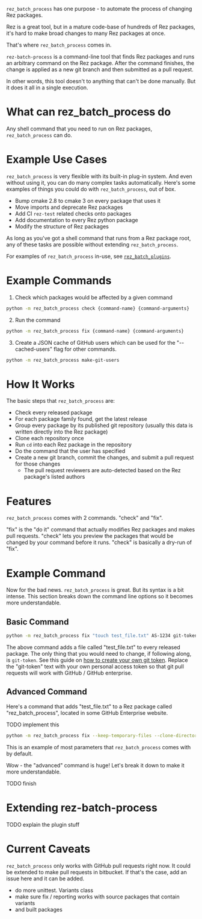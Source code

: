 ``rez_batch_process`` has one purpose - to automate the process of changing Rez packages.

Rez is a great tool, but in a mature code-base of hundreds of Rez packages,
it's hard to make broad changes to many Rez packages at once.

That's where ``rez_batch_process`` comes in.

``rez-batch-process`` is a command-line tool that finds Rez packages
and runs an arbitrary command on the Rez package. After the command
finishes, the change is applied as a new git branch and then submitted
as a pull request.

In other words, this tool doesn't to anything that can't be done
manually. But it does it all in a single execution.


# What can rez_batch_process do

Any shell command that you need to run on Rez packages, ``rez_batch_process`` can do.


# Example Use Cases

``rez_batch_process`` is very flexible with its built-in plug-in system.
And even without using it, you can do many complex tasks automatically.
Here's some examples of things you could do with ``rez_batch_process``,
out of box.

- Bump cmake 2.8 to cmake 3 on every package that uses it
- Move imports and deprecate Rez packages
- Add CI ``rez-test`` related checks onto packages
- Add documentation to every Rez python package
- Modify the structure of Rez packages

As long as you've got a shell command that runs from a Rez package root,
any of these tasks are possible without extending ``rez_batch_process``.

For examples of ``rez_batch_process`` in-use, see
[``rez_batch_plugins``](../rez_batch_plugins).


# Example Commands

1. Check which packages would be affected by a given command

```sh
python -m rez_batch_process check {command-name} {command-arguments}
```

2. Run the command

```sh
python -m rez_batch_process fix {command-name} {command-arguments}
```

3. Create a JSON cache of GitHub users which can be used for the
   "--cached-users" flag for other commands.

```sh
python -m rez_batch_process make-git-users
```


# How It Works

The basic steps that ``rez_batch_process`` are:

- Check every released package
- For each package family found, get the latest release
- Group every package by its published git repository (usually this data is written directly into the Rez package)
- Clone each repository once
- Run ``cd`` into each Rez package in the repository
- Do the command that the user has specified
- Create a new git branch, commit the changes, and submit a pull request for those changes
    - The pull request reviewers are auto-detected based on the Rez package's listed authors


# Features

``rez_batch_process`` comes with 2 commands. "check" and "fix".

"fix" is the "do it" command that actually modifies Rez packages and makes pull requests.
"check" lets you preview the packages that would be changed by your command before it runs.
"check" is basically a dry-run of "fix".


# Example Command

Now for the bad news. ``rez_batch_process`` is great. But its syntax is
a bit intense. This section breaks down the command line options so it
becomes more understandable.


## Basic Command

```sh
python -m rez_batch_process fix "touch test_file.txt" AS-1234 git-token
```

The above command adds a file called "test_file.txt" to every released
package. The only thing that you would need to change, if following
along, is ``git-token``. See this guide on
[how to create your own git token](https://help.github.com/en/github/authenticating-to-github/creating-a-personal-access-token-for-the-command-line).
Replace the "git-token" text with your own personal access token so that
git pull requests will work with GitHub / GitHub enterprise.


## Advanced Command

Here's a command that adds "test_file.txt" to a Rez package called
"rez_batch_process", located in some GitHub Enterprise website.

TODO implement this
```sh
python -m rez_batch_process fix --keep-temporary-files --clone-directory /tmp/repository_clones/attempt_1 --packages rez_batch_process --search-packages-path `rez-config release_packages_path`:$REZ_PACKAGES_PATH "touch test_file.txt" --temporary-directory /tmp/foo/bar shell AS-1234 git-token --base-url https://github-enterprise.com
```

This is an example of most parameters that ``rez_batch_process`` comes with by default.

Wow - the "advanced" command is huge! Let's break it down to make it more understandable.

TODO finish


# Extending rez-batch-process

TODO explain the plugin stuff


# Current Caveats

``rez_batch_process`` only works with GitHub pull requests right now.
It could be extended to make pull requests in bitbucket. If that's the
case, add an issue here and it can be added.

- do more unittest. Variants class
-  make sure fix / reporting works with source packages that contain variants
 - and built packages
